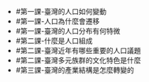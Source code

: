 - #第一課-臺灣的人口如何變動
- #第一課-人口為什麼會遷移
- #第一課-臺灣的人口分布有何特微
- #第二課-什麼是人口組成
- #第二課-臺灣近年有哪些重要的人口議題
- #第二課-臺灣多元族群的文化特色是什麼
- #第三課-臺灣的產業結構是怎麼轉變的